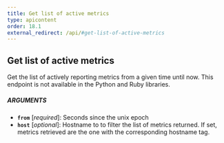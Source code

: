 ```yaml
---
title: Get list of active metrics
type: apicontent
order: 18.1
external_redirect: /api/#get-list-of-active-metrics
---
```


## Get list of active metrics
Get the list of actively reporting metrics from a given time until now. This endpoint is not available in the Python and Ruby libraries.

##### ARGUMENTS
* **`from`** [*required*]:
    Seconds since the unix epoch
* **`host`** [*optional*]:
    Hostname to to filter the list of metrics returned. If set, metrics retrieved are the one with the corresponding hostname tag.

